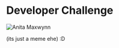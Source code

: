# Developer Challenge

![Anita Maxwynn](https://github.com/AngelSmithlgs/challenge/blob/main/anita%20maxwynn.jpg)


(its just a meme ehe) 
:D
